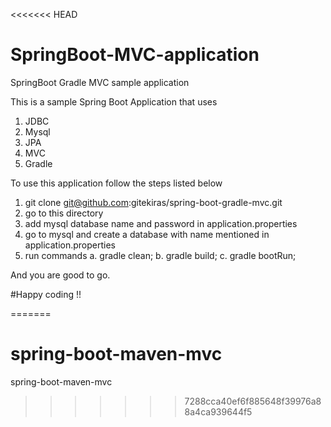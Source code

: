 <<<<<<< HEAD
# SpringBoot-MVC-application
SpringBoot Gradle MVC  sample application

This is a sample Spring Boot Application that uses 
  1. JDBC
  2. Mysql
  3. JPA
  4. MVC
  5. Gradle
  
To use this application follow the steps listed below
  1. git clone git@github.com:gitekiras/spring-boot-gradle-mvc.git
  2. go to this directory
  3. add mysql database name and password in application.properties
  4. go to mysql and create a database with name mentioned in application.properties
  5. run commands
    a. gradle clean;
    b. gradle build;
    c. gradle bootRun;
  

And you are good to go. 

#Happy coding !!
    
  
  
 
  
=======
# spring-boot-maven-mvc
spring-boot-maven-mvc
>>>>>>> 7288cca40ef6f885648f39976a88a4ca939644f5
